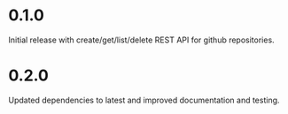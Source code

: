 # 0.1.0

Initial release with create/get/list/delete REST API for github repositories.

# 0.2.0

Updated dependencies to latest and improved documentation and testing.